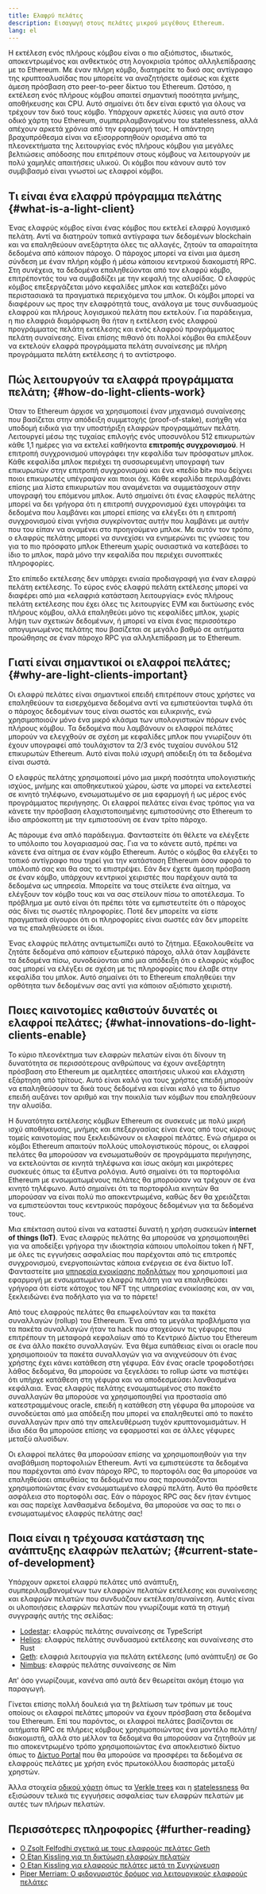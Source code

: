```yaml
---
title: Ελαφρύ πελάτες
description: Εισαγωγή στους πελάτες μικρού μεγέθους Ethereum.
lang: el
---
```


Η εκτέλεση ενός πλήρους κόμβου είναι ο πιο αξιόπιστος, ιδιωτικός, αποκεντρωμένος και ανθεκτικός στη λογοκρισία τρόπος αλληλεπίδρασης με το Ethereum. Με έναν πλήρη κόμβο, διατηρείτε το δικό σας αντίγραφο της κρυπτοαλυσίδας που μπορείτε να αναζητήσετε αμέσως και έχετε άμεση πρόσβαση στο peer-to-peer δίκτυο του Ethereum. Ωστόσο, η εκτέλεση ενός πλήρους κόμβου απαιτεί σημαντική ποσότητα μνήμης, αποθήκευσης και CPU. Αυτό σημαίνει ότι δεν είναι εφικτό για όλους να τρέχουν τον δικό τους κόμβο. Υπάρχουν αρκετές λύσεις για αυτό στον οδικό χάρτη του Ethereum, συμπεριλαμβανομένου του statelessness, αλλά απέχουν αρκετά χρόνια από την εφαρμογή τους. Η απάντηση βραχυπρόθεσμα είναι να εξισορροπηθούν ορισμένα από τα πλεονεκτήματα της λειτουργίας ενός πλήρους κόμβου για μεγάλες βελτιώσεις απόδοσης που επιτρέπουν στους κόμβους να λειτουργούν με πολύ χαμηλές απαιτήσεις υλικού. Οι κόμβοι που κάνουν αυτό τον συμβιβασμό είναι γνωστοί ως ελαφροί κόμβοι.

## Τι είναι ένα ελαφρύ πρόγραμμα πελάτης {#what-is-a-light-client}

Ένας ελαφρύς κόμβος είναι ένας κόμβος που εκτελεί ελαφρύ λογισμικό πελάτη. Αντί να διατηρούν τοπικά αντίγραφα των δεδομένων blockchain και να επαληθεύουν ανεξάρτητα όλες τις αλλαγές, ζητούν τα απαραίτητα δεδομένα από κάποιον πάροχο. Ο πάροχος μπορεί να είναι μια άμεση σύνδεση με έναν πλήρη κόμβο ή μέσω κάποιου κεντρικού διακομιστή RPC. Στη συνέχεια, τα δεδομένα επαληθεύονται από τον ελαφρύ κόμβο, επιτρέποντάς του να συμβαδίζει με την κεφαλή της αλυσίδας. Ο ελαφρύς κόμβος επεξεργάζεται μόνο κεφαλίδες μπλοκ και κατεβάζει μόνο περιστασιακά τα πραγματικά περιεχόμενα του μπλοκ. Οι κόμβοι μπορεί να διαφέρουν ως προς την ελαφρότητά τους, ανάλογα με τους συνδυασμούς ελαφρού και πλήρους λογισμικού πελάτη που εκτελούν. Για παράδειγμα, η πιο ελαφριά διαμόρφωση θα ήταν η εκτέλεση ενός ελαφρού προγράμματος πελάτη εκτέλεσης και ενός ελαφρού προγράμματος πελάτη συναίνεσης. Είναι επίσης πιθανό ότι πολλοί κόμβοι θα επιλέξουν να εκτελούν ελαφρά προγράμματα πελάτη συναίνεσης με πλήρη προγράμματα πελάτη εκτέλεσης ή το αντίστροφο.

## Πώς λειτουργούν τα ελαφρά προγράμματα πελάτη; {#how-do-light-clients-work}

Όταν το Ethereum άρχισε να χρησιμοποιεί έναν μηχανισμό συναίνεσης που βασίζεται στην απόδειξη συμμετοχής (proof-of-stake), εισήχθη νέα υποδομή ειδικά για την υποστήριξη ελαφρών προγραμμάτων πελάτη. Λειτουργεί μέσω της τυχαίας επιλογής ενός υποσυνόλου 512 επικυρωτών κάθε 1,1 ημέρες για να εκτελεί καθήκοντα **επιτροπής συγχρονισμού**. Η επιτροπή συγχρονισμού υπογράφει την κεφαλίδα των πρόσφατων μπλοκ. Κάθε κεφαλίδα μπλοκ περιέχει τη συσσωρευμένη υπογραφή των επικυρωτών στην επιτροπή συγχρονισμού και ένα «πεδίο bit» που δείχνει ποιοι επικυρωτές υπέγραψαν και ποιοι όχι. Κάθε κεφαλίδα περιλαμβάνει επίσης μια λίστα επικυρωτών που αναμένεται να συμμετάσχουν στην υπογραφή του επόμενου μπλοκ. Αυτό σημαίνει ότι ένας ελαφρύς πελάτης μπορεί να δει γρήγορα ότι η επιτροπή συγχρονισμού έχει υπογράψει τα δεδομένα που λαμβάνει και μπορεί επίσης να ελέγξει ότι η επιτροπή συγχρονισμού είναι γνήσια συγκρίνοντας αυτήν που λαμβάνει με αυτήν που του είπαν να αναμένει στο προηγούμενο μπλοκ. Με αυτόν τον τρόπο, ο ελαφρύς πελάτης μπορεί να συνεχίσει να ενημερώνει τις γνώσεις του για το πιο πρόσφατο μπλοκ Ethereum χωρίς ουσιαστικά να κατεβάσει το ίδιο το μπλοκ, παρά μόνο την κεφαλίδα που περιέχει συνοπτικές πληροφορίες.

Στο επίπεδο εκτέλεσης δεν υπάρχει ενιαία προδιαγραφή για έναν ελαφρύ πελάτη εκτέλεσης. Το εύρος ενός ελαφρύ πελάτη εκτέλεσης μπορεί να διαφέρει από μια «ελαφριά κατάσταση λειτουργίας» ενός πλήρους πελάτη εκτέλεσης που έχει όλες τις λειτουργίες EVM και δικτύωσης ενός πλήρους κόμβου, αλλά επαληθεύει μόνο τις κεφαλίδες μπλοκ, χωρίς λήψη των σχετικών δεδομένων, ή μπορεί να είναι ένας περισσότερο απογυμνωμένος πελάτης που βασίζεται σε μεγάλο βαθμό σε αιτήματα προώθησης σε έναν πάροχο RPC για αλληλεπίδραση με το Ethereum.

## Γιατί είναι σημαντικοί οι ελαφροί πελάτες; {#why-are-light-clients-important}

Οι ελαφρύ πελάτες είναι σημαντικοί επειδή επιτρέπουν στους χρήστες να επαληθεύουν τα εισερχόμενα δεδομένα αντί να εμπιστεύονται τυφλά ότι ο πάροχος δεδομένων τους είναι σωστός και ειλικρινής, ενώ χρησιμοποιούν μόνο ένα μικρό κλάσμα των υπολογιστικών πόρων ενός πλήρους κόμβου. Τα δεδομένα που λαμβάνουν οι ελαφροί πελάτες μπορούν να ελεγχθούν σε σχέση με κεφαλίδες μπλοκ που γνωρίζουν ότι έχουν υπογραφεί από τουλάχιστον τα 2/3 ενός τυχαίου συνόλου 512 επικυρωτών Ethereum. Αυτό είναι πολύ ισχυρή απόδειξη ότι τα δεδομένα είναι σωστά.

Ο ελαφρύς πελάτης χρησιμοποιεί μόνο μια μικρή ποσότητα υπολογιστικής ισχύος, μνήμης και αποθηκευτικού χώρου, ώστε να μπορεί να εκτελεστεί σε κινητό τηλέφωνο, ενσωματωμένο σε μια εφαρμογή ή ως μέρος ενός προγράμματος περιήγησης. Οι ελαφροί πελάτες είναι ένας τρόπος για να κάνετε την πρόσβαση ελαχιστοποιημένης εμπιστοσύνης στο Ethereum το ίδιο απρόσκοπτη με την εμπιστοσύνη σε έναν τρίτο πάροχο.

Ας πάρουμε ένα απλό παράδειγμα. Φανταστείτε ότι θέλετε να ελέγξετε το υπόλοιπο του λογαριασμού σας. Για να το κάνετε αυτό, πρέπει να κάνετε ένα αίτημα σε έναν κόμβο Ethereum. Αυτός ο κόμβος θα ελέγξει το τοπικό αντίγραφο που τηρεί για την κατάσταση Ethereum όσον αφορά το υπόλοιπό σας και θα σας το επιστρέψει. Εάν δεν έχετε άμεση πρόσβαση σε έναν κόμβο, υπάρχουν κεντρικοί χειριστές που παρέχουν αυτά τα δεδομένα ως υπηρεσία. Μπορείτε να τους στείλετε ένα αίτημα, να ελέγξουν τον κόμβο τους και να σας στείλουν πίσω το αποτέλεσμα. Το πρόβλημα με αυτό είναι ότι πρέπει τότε να εμπιστευτείτε ότι ο πάροχος σάς δίνει τις σωστές πληροφορίες. Ποτέ δεν μπορείτε να είστε πραγματικά σίγουροι ότι οι πληροφορίες είναι σωστές εάν δεν μπορείτε να τις επαληθεύσετε οι ίδιοι.

Ένας ελαφρύς πελάτης αντιμετωπίζει αυτό το ζήτημα. Εξακολουθείτε να ζητάτε δεδομένα από κάποιον εξωτερικό πάροχο, αλλά όταν λαμβάνετε τα δεδομένα πίσω, συνοδεύονται από μια απόδειξη ότι ο ελαφρύς κόμβος σας μπορεί να ελέγξει σε σχέση με τις πληροφορίες που έλαβε στην κεφαλίδα του μπλοκ. Αυτό σημαίνει ότι το Ethereum επαληθεύει την ορθότητα των δεδομένων σας αντί για κάποιον αξιόπιστο χειριστή.

## Ποιες καινοτομίες καθιστούν δυνατές οι ελαφροί πελάτες; {#what-innovations-do-light-clients-enable}

Το κύριο πλεονέκτημα των ελαφρών πελατών είναι ότι δίνουν τη δυνατότητα σε περισσότερους ανθρώπους να έχουν ανεξάρτητη πρόσβαση στο Ethereum με αμελητέες απαιτήσεις υλικού και ελάχιστη εξάρτηση από τρίτους. Αυτό είναι καλό για τους χρήστες επειδή μπορούν να επαληθεύσουν τα δικά τους δεδομένα και είναι καλό για το δίκτυο επειδή αυξάνει τον αριθμό και την ποικιλία των κόμβων που επαληθεύουν την αλυσίδα.

Η δυνατότητα εκτέλεσης κόμβων Ethereum σε συσκευές με πολύ μικρή ισχύ αποθήκευσης, μνήμης και επεξεργασίας είναι ένας από τους κύριους τομείς καινοτομίας που ξεκλειδώνουν οι ελαφροί πελάτες. Ενώ σήμερα οι κόμβοι Ethereum απαιτούν πολλούς υπολογιστικούς πόρους, οι ελαφροί πελάτες θα μπορούσαν να ενσωματωθούν σε προγράμματα περιήγησης, να εκτελούνται σε κινητά τηλέφωνα και ίσως ακόμη και μικρότερες συσκευές όπως τα έξυπνα ρολόγια. Αυτό σημαίνει ότι τα πορτοφόλια Ethereum με ενσωματωμένους πελάτες θα μπορούσαν να τρέχουν σε ένα κινητό τηλέφωνο. Αυτό σημαίνει ότι τα πορτοφόλια κινητών θα μπορούσαν να είναι πολύ πιο αποκεντρωμένα, καθώς δεν θα χρειάζεται να εμπιστεύονται τους κεντρικούς παρόχους δεδομένων για τα δεδομένα τους.

Μια επέκταση αυτού είναι να καταστεί δυνατή η χρήση συσκευών **internet of things (IoT)**. Ένας ελαφρύς πελάτης θα μπορούσε να χρησιμοποιηθεί για να αποδείξει γρήγορα την ιδιοκτησία κάποιου υπολοίπου token ή NFT, με όλες τις εγγυήσεις ασφαλείας που παρέχονται από τις επιτροπές συγχρονισμού, ενεργοποιώντας κάποια ενέργεια σε ένα δίκτυο IoT. Φανταστείτε μια [υπηρεσία ενοικίασης ποδηλάτων](https://youtu.be/ZHNrAXf3RDE?t=929) που χρησιμοποιεί μια εφαρμογή με ενσωματωμένο ελαφρύ πελάτη για να επαληθεύσει γρήγορα ότι είστε κάτοχος του NFT της υπηρεσίας ενοικίασης και, αν ναι, ξεκλειδώνει ένα ποδήλατο για να το πάρετε!

Από τους ελαφρούς πελάτες θα επωφελούνταν και τα πακέτα συναλλαγών (rollup) του Ethereum. Ένα από τα μεγάλα προβλήματα για τα πακέτα συναλλαγών ήταν τα hack που στοχεύουν τις γέφυρες που επιτρέπουν τη μεταφορά κεφαλαίων από το Κεντρικό Δίκτυο του Ethereum σε ένα άλλο πακέτο συναλλαγών. Ένα θέμα ευπάθειας είναι οι oracle που χρησιμοποιούν τα πακέτα συναλλαγών για να ανιχνεύσουν ότι ένας χρήστης έχει κάνει κατάθεση στη γέφυρα. Εάν ένας oracle τροφοδοτήσει λάθος δεδομένα, θα μπορούσε να ξεγελάσει το rollup ώστε να πιστέψει ότι υπήρχε κατάθεση στη γέφυρα και να αποδεσμεύσει λανθασμένα κεφάλαια. Ένας ελαφρύς πελάτης ενσωματωμένος στο πακέτο συναλλαγών θα μπορούσε να χρησιμοποιηθεί για προστασία από κατεστραμμένους oracle, επειδή η κατάθεση στη γέφυρα θα μπορούσε να συνοδεύεται από μια απόδειξη που μπορεί να επαληθευτεί από το πακέτο συναλλαγών πριν από την απελευθέρωση τυχόν κρυπτονομισμάτων. Η ίδια ιδέα θα μπορούσε επίσης να εφαρμοστεί και σε άλλες γέφυρες μεταξύ αλυσίδων.

Οι ελαφροί πελάτες θα μπορούσαν επίσης να χρησιμοποιηθούν για την αναβάθμιση πορτοφολιών Ethereum. Αντί να εμπιστεύεστε τα δεδομένα που παρέχονται από έναν πάροχο RPC, το πορτοφόλι σας θα μπορούσε να επαληθεύσει απευθείας τα δεδομένα που σας παρουσιάζονται χρησιμοποιώντας έναν ενσωματωμένο ελαφρύ πελάτη. Αυτό θα πρόσθετε ασφάλεια στο πορτοφόλι σας. Εάν ο πάροχος RPC σας δεν ήταν έντιμος και σας παρείχε λανθασμένα δεδομένα, θα μπορούσε να σας το πει ο ενσωματωμένος ελαφρύς πελάτης σας!

## Ποια είναι η τρέχουσα κατάσταση της ανάπτυξης ελαφρών πελατών; {#current-state-of-development}

Υπάρχουν αρκετοί ελαφρύ πελάτες υπό ανάπτυξη, συμπεριλαμβανομένων των ελαφρών πελατών εκτέλεσης και συναίνεσης και ελαφρών πελατών που συνδυάζουν εκτέλεση/συναίνεση. Αυτές είναι οι υλοποιήσεις ελαφρών πελατών που γνωρίζουμε κατά τη στιγμή συγγραφής αυτής της σελίδας:

- [Lodestar](https://github.com/ChainSafe/lodestar/tree/unstable/packages/light-client): ελαφρύς πελάτης συναίνεσης σε TypeScript
- [Helios](https://github.com/a16z/helios): ελαφρύς πελάτης συνδυασμού εκτέλεσης και συναίνεσης στο Rust
- [Geth](https://github.com/ethereum/go-ethereum/tree/master/beacon/light): ελαφριά λειτουργία για πελάτη εκτέλεσης (υπό ανάπτυξη) σε Go
- [Nimbus](https://nimbus.guide/el-light-client.html): ελαφρύς πελάτης συναίνεσης σε Nim

Απ' όσο γνωρίζουμε, κανένα από αυτά δεν θεωρείται ακόμη έτοιμο για παραγωγή.

Γίνεται επίσης πολλή δουλειά για τη βελτίωση των τρόπων με τους οποίους οι ελαφροί πελάτες μπορούν να έχουν πρόσβαση στα δεδομένα του Ethereum. Επί του παρόντος, οι ελαφροί πελάτες βασίζονται σε αιτήματα RPC σε πλήρεις κόμβους χρησιμοποιώντας ένα μοντέλο πελάτη/διακομιστή, αλλά στο μέλλον τα δεδομένα θα μπορούσαν να ζητηθούν με πιο αποκεντρωμένο τρόπο χρησιμοποιώντας ένα αποκλειστικό δίκτυο όπως το [Δίκτυο Portal](https://www.ethportal.net/) που θα μπορούσε να προσφέρει τα δεδομένα σε ελαφρούς πελάτες με χρήση ενός πρωτοκόλλου διασποράς μεταξύ χρηστών.

Άλλα στοιχεία [οδικού χάρτη](/roadmap/) όπως τα [Verkle trees](/roadmap/verkle-trees/) και η [statelessness](/roadmap/statelessness/) θα εξισώσουν τελικά τις εγγυήσεις ασφαλείας των ελαφρών πελατών με αυτές των πλήρων πελατών.

## Περισσότερες πληροφορίες {#further-reading}

- [Ο Zsolt Felfodhi σχετικά με τους ελαφρούς πελάτες Geth](https://www.youtube.com/watch?v=EPZeFXau-RE)
- [Ο Etan Kissling για τη δικτύωση ελαφρών πελατών](https://www.youtube.com/watch?v=85MeiMA4dD8)
- [Ο Etan Kissling για ελαφρούς πελάτες μετά τη Συγχώνευση](https://www.youtube.com/watch?v=ZHNrAXf3RDE)
- [Piper Merriam: Ο φιδογυριστός δρόμος για λειτουργικούς ελαφρούς πελάτες](https://snakecharmers.ethereum.org/the-winding-road-to-functional-light-clients/)
